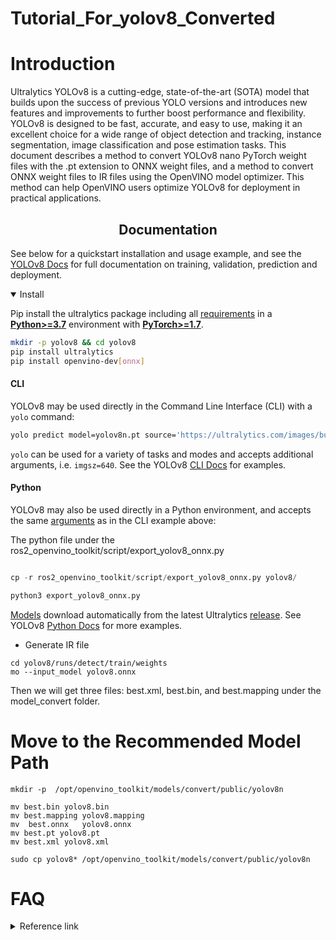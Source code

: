 # Tutorial_For_yolov8_Converted

# Introduction
Ultralytics YOLOv8 is a cutting-edge, state-of-the-art (SOTA) model that builds upon the success of previous YOLO versions and introduces new features and improvements to further boost performance and flexibility.
YOLOv8 is designed to be fast, accurate, and easy to use, making it an excellent choice for a wide range of object detection and tracking, instance segmentation,
image classification and pose estimation tasks.
This document describes a method to convert YOLOv8 nano PyTorch weight files with the .pt extension to ONNX weight files, and a method to convert ONNX weight files to IR 
files using the OpenVINO model optimizer. This method can help OpenVINO users optimize YOLOv8 for deployment in practical applications.

## <div align="center">Documentation</div>

See below for a quickstart installation and usage example, and see the [YOLOv8 Docs](https://docs.ultralytics.com) for full documentation on training, validation, prediction and deployment.

<details open>
<summary>Install</summary>


Pip install the ultralytics package including all [requirements](https://github.com/ultralytics/ultralytics/blob/main/requirements.txt) in a [**Python>=3.7**](https://www.python.org/) environment with [**PyTorch>=1.7**](https://pytorch.org/get-started/locally/).

```bash
mkdir -p yolov8 && cd yolov8
pip install ultralytics
pip install openvino-dev[onnx]
```

 #### CLI

YOLOv8 may be used directly in the Command Line Interface (CLI) with a `yolo` command:

```bash
yolo predict model=yolov8n.pt source='https://ultralytics.com/images/bus.jpg'
```

`yolo` can be used for a variety of tasks and modes and accepts additional arguments, i.e. `imgsz=640`. See the YOLOv8 [CLI Docs](https://docs.ultralytics.com/usage/cli) for examples.

#### Python

YOLOv8 may also be used directly in a Python environment, and accepts the same [arguments](https://docs.ultralytics.com/usage/cfg/) as in the CLI example above:

The python file under the ros2_openvino_toolkit/script/export_yolov8_onnx.py
```python

cp -r ros2_openvino_toolkit/script/export_yolov8_onnx.py yolov8/

python3 export_yolov8_onnx.py

```

[Models](https://github.com/ultralytics/ultralytics/tree/main/ultralytics/models) download automatically from the latest Ultralytics [release](https://github.com/ultralytics/assets/releases). See YOLOv8 [Python Docs](https://docs.ultralytics.com/usage/python) for more examples.

</details>


* Generate IR file
```
cd yolov8/runs/detect/train/weights
mo --input_model yolov8.onnx
```
Then we will get three files: best.xml, best.bin, and best.mapping under the model_convert folder.

# Move to the Recommended Model Path
```
mkdir -p  /opt/openvino_toolkit/models/convert/public/yolov8n

mv best.bin yolov8.bin
mv best.mapping yolov8.mapping
mv  best.onnx   yolov8.onnx
mv best.pt yolov8.pt
mv best.xml yolov8.xml

sudo cp yolov8* /opt/openvino_toolkit/models/convert/public/yolov8n

```

# FAQ

<p>
<details>
<summary>Reference link</summary>

```
https://github.com/ultralytics/ultralytics
```

</details>
</p>
